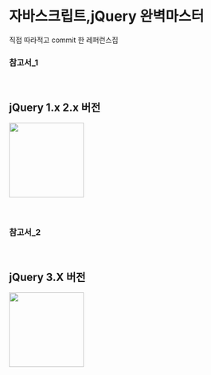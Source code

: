 # 자바스크립트,jQuery 완벽마스터


직접 따라적고 commit 한 레퍼런스집</br>
<H3>참고서_1 </H3></br>
<h2>jQuery 1.x 2.x 버전 </h2>
<img src="https://user-images.githubusercontent.com/66085260/124489872-6ca97f80-ddec-11eb-991d-2f227342b254.jpg" width="150px">
</br></br></br>
<H3>참고서_2 </H3></br>
<h2>jQuery 3.X 버전 </h2>
<img src="https://user-images.githubusercontent.com/66085260/128299933-76462413-2025-4bb4-8452-b613bd7bbaa5.jpg" width="150px">
